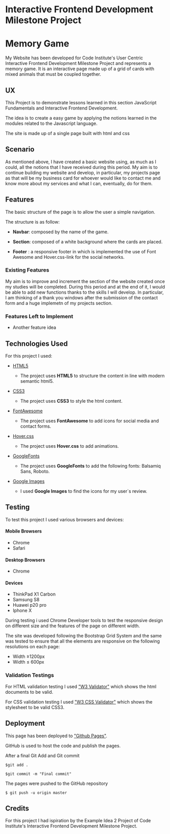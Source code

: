 # Interactive Frontend Development Milestone Project

# Memory Game

My Website has been developed for Code Institute's User Centric Interactive Frontend Development Milestone Project and represents a memory game. It is an interactive page made up of a grid of cards with mixed animals that must be coupled together.
 
## UX
 
This Project is to demonstrate lessons learned in this section JavaScript Fundamentals and Interactive Frontend Development.

The idea is to create a easy game by applying the notions learned in the modules related to the Javascript language.

The site is made up of a single page built with html and css

## Scenario

As mentioned above, I have created a basic website using, as much as I could, all the notions that I have received during this period. My aim is to continue building my website and develop, in particular, my projects page as that will be my business card for whoever would like to contact me and know more about my services and what I can, eventually, do for them.

## Features

The basic structure of the page is to allow the user a simple navigation.

The structure is as follow:

* **Navbar**: composed by the name of the game.

* **Section**: composed of a white background where the cards are placed.

* **Footer** : a responsive footer in which is implemented the use of Font Awesome and Hover.css-link for the social networks.
 
### Existing Features

My aim is to improve and increment the section of the website created once my studies will be completed. During this period and at the end of it, I would be able to add new functions thanks to the skills I will develop. In particular, I am thinking of a thank you windows after the submission of the contact form and a huge implemetn of my projects section. 

### Features Left to Implement

- Another feature idea

## Technologies Used

For this project I used:

- [HTML5]( https://en.wikipedia.org/wiki/HTML5)
    - The project uses **HTML5** to structure the content in line with modern semantic html5.
 
- [CSS3](https://en.wikipedia.org/wiki/Cascading_Style_Sheets#CSS_3)
    - The project uses **CSS3** to style the html content.

- [FontAwesome](https://fontawesome.com/)
    - The project uses **FontAwesome** to add icons for social media and contact forms.

- [Hover.css](http://ianlunn.github.io/Hover/)
    - The project uses **Hover.css** to add animations.     

- [GoogleFonts](https://fonts.google.com/)
    - The project uses **GoogleFonts** to add the following fonts: Balsamiq Sans, Roboto.

- [Google Images](https://www.google.com/imghp?hl=en)
    - I used **Google Images** to find the icons for my user`s review.

## Testing

To test this project I used various browsers and devices:

#### Mobile Browsers
* Chrome
* Safari

#### Desktop Browsers
* Chrome

#### Devices
* ThinkPad X1 Carbon
* Samsung S8
* Huawei p20 pro
* Iphone X

During testing i used Chrome Developer tools to test the responsive design on different size and the features of the page on different width.

The site was developed following the Bootstrap Grid System and the same was tested to ensure that all the elements are responsive on the following resolutions on each page:

- Width ≥1200px
- Width ≤ 600px

### Validation Testings

For HTML validation testing I used ["W3 Validator"](https://validator.w3.org/nu/?doc=https%3A%2F%2Fgello94.github.io%2Ffirst-milestone-antonio%2F) which shows the html documents to be valid.

For CSS validation testing I used ["W3 CSS Validator"](http://jigsaw.w3.org/css-validator/validator?uri=https%3A%2F%2Fgello94.github.io%2Ffirst-milestone-antonio%2F&profile=css3svg&usermedium=all&warning=1&vextwarning=&lang=it) which shows the stylesheet to be valid CSS3.

## Deployment

This page has been deployed to ["Github Pages"](https://salvobevi.github.io/Interactive_Frontend_Development_Milestone_Project/.).

GitHub is used to host the code and publish the pages.

After a final Git Add and Git commit

`$git add .`

`$git commit -m "Final commit"`

The pages were pushed to the GitHub repository

`$ git push -u origin master`

## Credits

For this project I had ispiration by the Example Idea 2 Project of Code Institute's Interactive Frontend Development Milestone Project.
